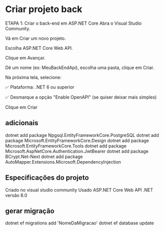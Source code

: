 ﻿# Criar projeto back
ETAPA 1: Criar o back-end em ASP.NET Core
Abra o Visual Studio Community.

Vá em Criar um novo projeto.

Escolha ASP.NET Core Web API.

Clique em Avançar.

Dê um nome (ex: MeuBackEndApi), escolha uma pasta, clique em Criar.

Na próxima tela, selecione:

✅ Plataforma: .NET 6 ou superior

✅ Desmarque a opção "Enable OpenAPI" (se quiser deixar mais simples)

Clique em Criar

## adicionais
dotnet add package Npgsql.EntityFrameworkCore.PostgreSQL
dotnet add package Microsoft.EntityFrameworkCore.Design
dotnet add package Microsoft.EntityFrameworkCore.Tools
dotnet add package Microsoft.AspNetCore.Authentication.JwtBearer
dotnet add package BCrypt.Net-Next
dotnet add package AutoMapper.Extensions.Microsoft.DependencyInjection

## Especificações do projeto
Criado no visual studio community
Usado ASP.NET Core Web API
.NET versão 8.0

## gerar migração
dotnet ef migrations add 'NomeDaMigracao'
dotnet ef database update